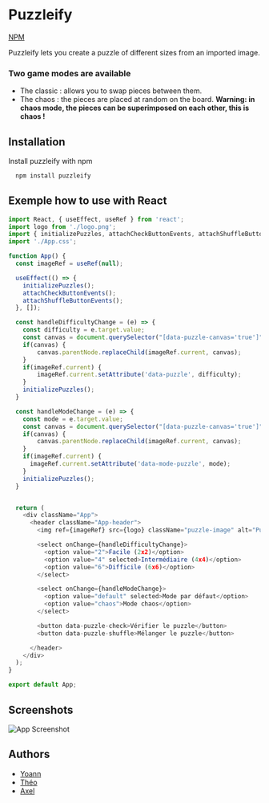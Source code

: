 # Puzzleify
[NPM](https://www.npmjs.com/package/puzzleify)

Puzzleify lets you create a puzzle of different sizes from an imported image.

### Two game modes are available
- The classic : allows you to swap pieces between them.
- The chaos : the pieces are placed at random on the board.
  **Warning: in chaos mode, the pieces can be superimposed on each other, this is chaos !**



## Installation

Install puzzleify with npm

```bash
  npm install puzzleify
```

## Exemple how to use with React

```js
import React, { useEffect, useRef } from 'react';
import logo from './logo.png';
import { initializePuzzles, attachCheckButtonEvents, attachShuffleButtonEvents  } from "puzzleify";
import './App.css';

function App() {
  const imageRef = useRef(null);

  useEffect(() => {
    initializePuzzles();
    attachCheckButtonEvents();
    attachShuffleButtonEvents();
  }, []);

  const handleDifficultyChange = (e) => {
    const difficulty = e.target.value;
    const canvas = document.querySelector("[data-puzzle-canvas='true']");
    if(canvas) {
        canvas.parentNode.replaceChild(imageRef.current, canvas);
    }
    if(imageRef.current) {
        imageRef.current.setAttribute('data-puzzle', difficulty);
    }
    initializePuzzles();
  }

  const handleModeChange = (e) => {
    const mode = e.target.value;
    const canvas = document.querySelector("[data-puzzle-canvas='true']");
    if(canvas) {
        canvas.parentNode.replaceChild(imageRef.current, canvas);
    }
    if(imageRef.current) {
      imageRef.current.setAttribute('data-mode-puzzle', mode);
    }
    initializePuzzles();
  }


  return (
    <div className="App">
      <header className="App-header">
        <img ref={imageRef} src={logo} className="puzzle-image" alt="Puzzleify example" data-puzzle="2" height="400" width="400" />

        <select onChange={handleDifficultyChange}>
          <option value="2">Facile (2x2)</option>
          <option value="4" selected>Intermédiaire (4x4)</option>
          <option value="6">Difficile (6x6)</option>
        </select>

        <select onChange={handleModeChange}>
          <option value="default" selected>Mode par défaut</option>
          <option value="chaos">Mode chaos</option>
        </select>

        <button data-puzzle-check>Vérifier le puzzle</button>
        <button data-puzzle-shuffle>Mélanger le puzzle</button>

      </header>
    </div>
  );
}

export default App;
```
## Screenshots

![App Screenshot](https://via.placeholder.com/468x300?text=App+Screenshot+Here)


## Authors

- [Yoann](https://github.com/Yoann-CH)
- [Théo](https://github.com/slorochi)
- [Axel](https://www.github.com/imxale)
